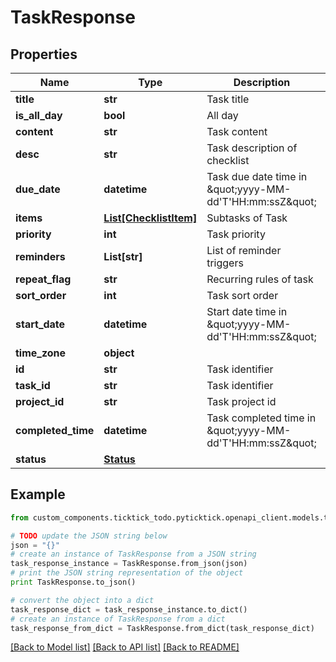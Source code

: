 # TaskResponse


## Properties
Name | Type | Description | Notes
------------ | ------------- | ------------- | -------------
**title** | **str** | Task title | [optional] 
**is_all_day** | **bool** | All day | [optional] 
**content** | **str** | Task content | [optional] 
**desc** | **str** | Task description of checklist | [optional] 
**due_date** | **datetime** | Task due date time in \&quot;yyyy-MM-dd&#39;T&#39;HH:mm:ssZ\&quot; | [optional] 
**items** | [**List[ChecklistItem]**](ChecklistItem.md) | Subtasks of Task | [optional] 
**priority** | **int** | Task priority | [optional] 
**reminders** | **List[str]** | List of reminder triggers | [optional] 
**repeat_flag** | **str** | Recurring rules of task | [optional] 
**sort_order** | **int** | Task sort order | [optional] 
**start_date** | **datetime** | Start date time in \&quot;yyyy-MM-dd&#39;T&#39;HH:mm:ssZ\&quot; | [optional] 
**time_zone** | **object** |  | [optional] 
**id** | **str** | Task identifier | [optional] 
**task_id** | **str** | Task identifier | [optional] 
**project_id** | **str** | Task project id | [optional] 
**completed_time** | **datetime** | Task completed time in \&quot;yyyy-MM-dd&#39;T&#39;HH:mm:ssZ\&quot; | [optional] 
**status** | [**Status**](Status.md) |  | [optional] 

## Example

```python
from custom_components.ticktick_todo.pyticktick.openapi_client.models.task_response import TaskResponse

# TODO update the JSON string below
json = "{}"
# create an instance of TaskResponse from a JSON string
task_response_instance = TaskResponse.from_json(json)
# print the JSON string representation of the object
print TaskResponse.to_json()

# convert the object into a dict
task_response_dict = task_response_instance.to_dict()
# create an instance of TaskResponse from a dict
task_response_from_dict = TaskResponse.from_dict(task_response_dict)
```
[[Back to Model list]](../README.md#documentation-for-models) [[Back to API list]](../README.md#documentation-for-api-endpoints) [[Back to README]](../README.md)


